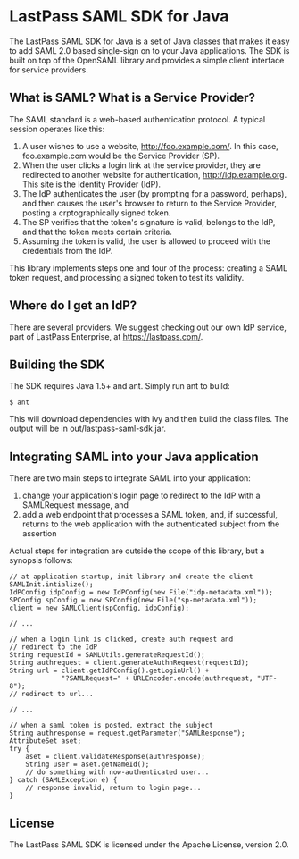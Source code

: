 LastPass SAML SDK for Java
==========================

The LastPass SAML SDK for Java is a set of Java classes that makes
it easy to add SAML 2.0 based single-sign on to your Java applications.
The SDK is built on top of the OpenSAML library and provides a simple
client interface for service providers.

What is SAML?  What is a Service Provider?
------------------------------------------
The SAML standard is a web-based authentication protocol.  A typical
session operates like this:

 1. A user wishes to use a website, http://foo.example.com/.
    In this case, foo.example.com would be the Service Provider (SP).
 2. When the user clicks a login link at the service provider,
    they are redirected to another website for authentication,
    http://idp.example.org.  This site is the Identity Provider (IdP).
 3. The IdP authenticates the user (by prompting for a password,
    perhaps), and then causes the user's browser to return to the
    Service Provider, posting a crptographically signed token.
 4. The SP verifies that the token's signature is valid, belongs to
    the IdP, and that the token meets certain criteria.
 5. Assuming the token is valid, the user is allowed to proceed
    with the credentials from the IdP.

This library implements steps one and four of the process: creating
a SAML token request, and processing a signed token to test its validity.

Where do I get an IdP?
----------------------
There are several providers.  We suggest checking out our own IdP
service, part of LastPass Enterprise, at https://lastpass.com/.

Building the SDK
--------------------

The SDK requires Java 1.5+ and ant.  Simply run ant to build:

    $ ant

This will download dependencies with ivy and then build the class
files.  The output will be in out/lastpass-saml-sdk.jar.

Integrating SAML into your Java application
-------------------------------------------
There are two main steps to integrate SAML into your application:

 1. change your application's login page to redirect to the IdP with a
    SAMLRequest message, and
 2. add a web endpoint that processes a SAML token, and, if successful,
    returns to the web application with the authenticated subject from
    the assertion

Actual steps for integration are outside the scope of this library,
but a synopsis follows:

    // at application startup, init library and create the client
    SAMLInit.intialize();
    IdPConfig idpConfig = new IdPConfig(new File("idp-metadata.xml"));
    SPConfig spConfig = new SPConfig(new File("sp-metadata.xml"));
    client = new SAMLClient(spConfig, idpConfig);

    // ...

    // when a login link is clicked, create auth request and
    // redirect to the IdP
    String requestId = SAMLUtils.generateRequestId();
    String authrequest = client.generateAuthnRequest(requestId);
    String url = client.getIdPConfig().getLoginUrl() +
                 "?SAMLRequest=" + URLEncoder.encode(authrequest, "UTF-8");
    // redirect to url...

    // ...

    // when a saml token is posted, extract the subject
    String authresponse = request.getParameter("SAMLResponse");
    AttributeSet aset;
    try {
        aset = client.validateResponse(authresponse);
        String user = aset.getNameId();
        // do something with now-authenticated user...
    } catch (SAMLException e) {
        // response invalid, return to login page...
    }


License
-------
The LastPass SAML SDK is licensed under the Apache License, version 2.0.
